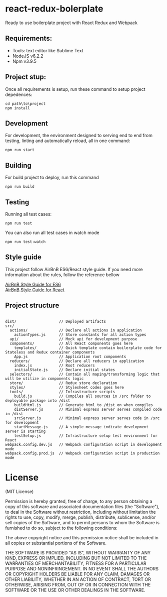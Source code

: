 # react-redux-bolerplate

Ready to use boilerplate project with React Redux and Webpack 

## Requirements:
- Tools: text editor like Sublime Text
- NodeJS v6.2.2
- Npm v3.9.5

## Project stup:

Once all requirements is setup, run these command to setup project depedences:

```
cd path\to\project
npm install
```

## Development

For development, the environment designed to serving end to end from testing, linting and automatically reload, all in one command:

```
npm run start
```

## Building

For build project to deploy, run this command

```
npm run build
```

## Testing

Running all test cases:

```
npm run test
```

You can also run all test cases in watch mode

```
npm run test:watch
```

## Style guide

This project follow AirBnB ES6/React style guide. If you need more information about the rules, follow the reference bellow

[AirBnB Style Guide for ES6](https://github.com/airbnb/javascript#ecmascript-6-styles)  
[AirBnB Style Guide for React](https://github.com/airbnb/javascript/tree/master/react)

## Project structure

```

dist/                   // Deployed artifacts
src/ 
  actions/              // Declare all actions in application
    actionTypes.js      // Store constants for all action types
  api/                  // Mock api for development purpose 
  components/           // All React components goes here
    templates/          // Quick template contain boilerplate code for Stateless and Redux container components
    App.js              // Application root components
  reducers/             // Declare all reducers in application
    index.js            // Root reducers
    initialState.js     // Declare initial states
  selectors/            // Contain all maping/transforming logic that will be utilize in components logic
  store/                // Redux store declaration
  styles/               // Stylesheet codes goes here
  tools/                // Infrastructure scripts
    build.js            // Compiles all sources in /src folder to deployable package into /dist
    buildHtml.js        // Generate html to /dist on when compiles
    distServer.js       // Minimal express server serves compiled code in /dist
    srcServer.js        // Minimal express server serves code in /src for development
    startMessage.js     // A simple message indicate development server is starting
    testSetup.js        // Infrastructure setup test environment for React
webpack.config.dev.js   // Webpack configuration script in development mode
webpack.config.prod.js  // Webpack configuration script in production mode 
```

# License

(MIT License)

Permission is hereby granted, free of charge, to any person obtaining a copy of this software and associated documentation files (the "Software"), to deal in the Software without restriction, including without limitation the rights to use, copy, modify, merge, publish, distribute, sublicense, and/or sell copies of the Software, and to permit persons to whom the Software is furnished to do so, subject to the following conditions:

The above copyright notice and this permission notice shall be included in all copies or substantial portions of the Software.

THE SOFTWARE IS PROVIDED "AS IS", WITHOUT WARRANTY OF ANY KIND, EXPRESS OR IMPLIED, INCLUDING BUT NOT LIMITED TO THE WARRANTIES OF MERCHANTABILITY, FITNESS FOR A PARTICULAR PURPOSE AND NONINFRINGEMENT. IN NO EVENT SHALL THE AUTHORS OR COPYRIGHT HOLDERS BE LIABLE FOR ANY CLAIM, DAMAGES OR OTHER LIABILITY, WHETHER IN AN ACTION OF CONTRACT, TORT OR OTHERWISE, ARISING FROM, OUT OF OR IN CONNECTION WITH THE SOFTWARE OR THE USE OR OTHER DEALINGS IN THE SOFTWARE.